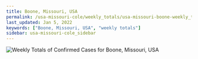 ```yaml
---
title: Boone, Missouri, USA
permalink: /usa-missouri-cole/weekly_totals/usa-missouri-boone-weekly_totals.html
last_updated: Jan 5, 2022
keywords: ["Boone, Missouri, USA", "weekly totals"]
sidebar: usa-missouri-cole_sidebar
---
```


![Weekly Totals of Confirmed Cases for Boone, Missouri, USA](/covid_tracker/images/graphs/usa-missouri-boone-weekly_totals_graph.png)
